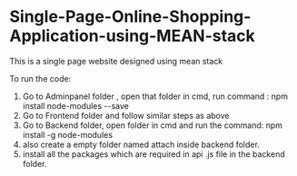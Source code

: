 # Single-Page-Online-Shopping-Application-using-MEAN-stack
This is a single page website designed using mean stack

To run the code:
1. Go to Adminpanel folder , open that folder in cmd, run command : npm install node-modules --save
2. Go to Frontend folder and follow similar steps as above 
3. Go to Backend folder, open folder in cmd and run the command: npm install -g node-modules
4. also create a  empty folder named attach inside backend folder.
5. install all the packages which are required in api .js file in the backend folder.

